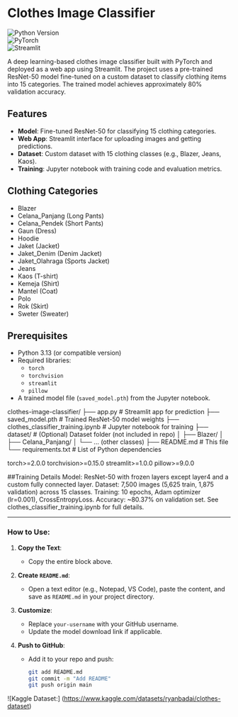# Clothes Image Classifier
![Python Version](https://img.shields.io/badge/python-3.13-blue.svg)  
![PyTorch](https://img.shields.io/badge/PyTorch-2.0+-orange.svg)  
![Streamlit](https://img.shields.io/badge/Streamlit-1.0+-red.svg)

A deep learning-based clothes image classifier built with PyTorch and deployed as a web app using Streamlit. The project uses a pre-trained ResNet-50 model fine-tuned on a custom dataset to classify clothing items into 15 categories. The trained model achieves approximately 80% validation accuracy.

## Features
- **Model**: Fine-tuned ResNet-50 for classifying 15 clothing categories.
- **Web App**: Streamlit interface for uploading images and getting predictions.
- **Dataset**: Custom dataset with 15 clothing classes (e.g., Blazer, Jeans, Kaos).
- **Training**: Jupyter notebook with training code and evaluation metrics.

## Clothing Categories
- Blazer
- Celana_Panjang (Long Pants)
- Celana_Pendek (Short Pants)
- Gaun (Dress)
- Hoodie
- Jaket (Jacket)
- Jaket_Denim (Denim Jacket)
- Jaket_Olahraga (Sports Jacket)
- Jeans
- Kaos (T-shirt)
- Kemeja (Shirt)
- Mantel (Coat)
- Polo
- Rok (Skirt)
- Sweter (Sweater)

## Prerequisites
- Python 3.13 (or compatible version)
- Required libraries:
  - `torch`
  - `torchvision`
  - `streamlit`
  - `pillow`
- A trained model file (`saved_model.pth`) from the Jupyter notebook.

clothes-image-classifier/
├── app.py                  # Streamlit app for prediction
├── saved_model.pth         # Trained ResNet-50 model weights
├── clothes_classifier_training.ipynb  # Jupyter notebook for training
├── dataset/                # (Optional) Dataset folder (not included in repo)
│   ├── Blazer/
│   ├── Celana_Panjang/
│   └── ... (other classes)
├── README.md               # This file
└── requirements.txt        # List of Python dependencies

torch>=2.0.0
torchvision>=0.15.0
streamlit>=1.0.0
pillow>=9.0.0

##Training Details
Model: ResNet-50 with frozen layers except layer4 and a custom fully connected layer.
Dataset: 7,500 images (5,625 train, 1,875 validation) across 15 classes.
Training: 10 epochs, Adam optimizer (lr=0.001), CrossEntropyLoss.
Accuracy: ~80.37% on validation set.
See clothes_classifier_training.ipynb for full details.


---

### How to Use:
1. **Copy the Text**:
   - Copy the entire block above.

2. **Create `README.md`**:
   - Open a text editor (e.g., Notepad, VS Code), paste the content, and save as `README.md` in your project directory.

3. **Customize**:
   - Replace `your-username` with your GitHub username.
   - Update the model download link if applicable.

4. **Push to GitHub**:
   - Add it to your repo and push:
     ```bash
     git add README.md
     git commit -m "Add README"
     git push origin main

![Kaggle Dataset:] (https://www.kaggle.com/datasets/ryanbadai/clothes-dataset)

